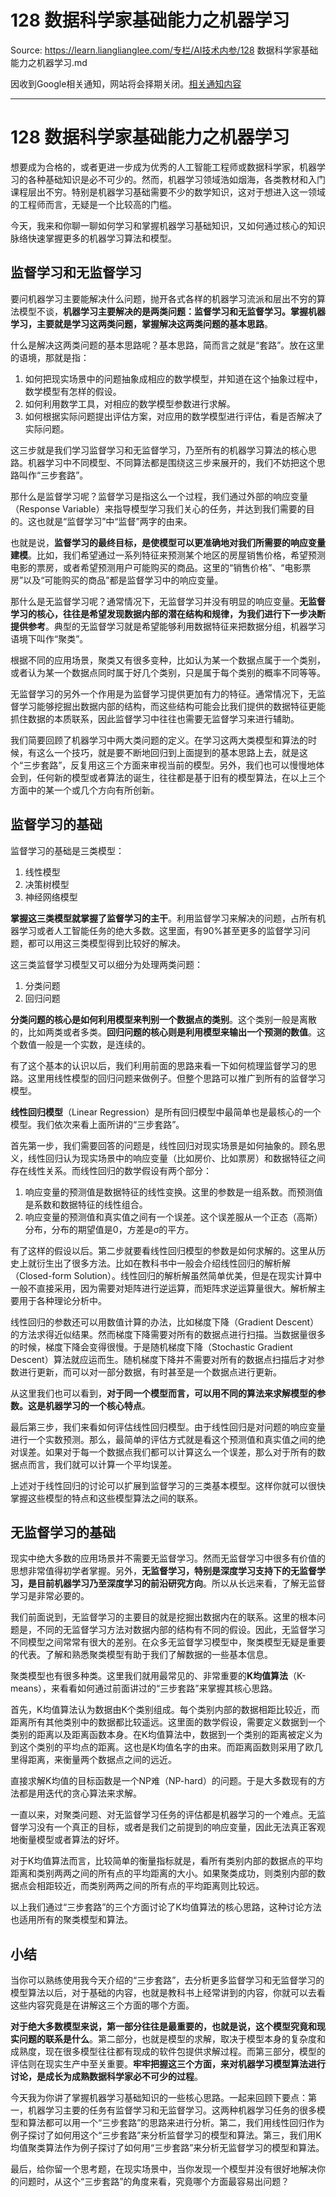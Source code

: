 # 128 数据科学家基础能力之机器学习 

Source: https://learn.lianglianglee.com/专栏/AI技术内参/128 数据科学家基础能力之机器学习.md

因收到Google相关通知，网站将会择期关闭。[相关通知内容](https://lumendatabase.org/notices/44265620)

---

# 128 数据科学家基础能力之机器学习

想要成为合格的，或者更进一步成为优秀的人工智能工程师或数据科学家，机器学习的各种基础知识是必不可少的。然而，机器学习领域浩如烟海，各类教材和入门课程层出不穷。特别是机器学习基础需要不少的数学知识，这对于想进入这一领域的工程师而言，无疑是一个比较高的门槛。

今天，我来和你聊一聊如何学习和掌握机器学习基础知识，又如何通过核心的知识脉络快速掌握更多的机器学习算法和模型。

## 监督学习和无监督学习

要问机器学习主要能解决什么问题，抛开各式各样的机器学习流派和层出不穷的算法模型不谈，**机器学习主要解决的是两类问题：监督学习和无监督学习。掌握机器学习，主要就是学习这两类问题，掌握解决这两类问题的基本思路**。

什么是解决这两类问题的基本思路呢？基本思路，简而言之就是“套路”。放在这里的语境，那就是指：

1. 如何把现实场景中的问题抽象成相应的数学模型，并知道在这个抽象过程中，数学模型有怎样的假设。
2. 如何利用数学工具，对相应的数学模型参数进行求解。
3. 如何根据实际问题提出评估方案，对应用的数学模型进行评估，看是否解决了实际问题。

这三步就是我们学习监督学习和无监督学习，乃至所有的机器学习算法的核心思路。机器学习中不同模型、不同算法都是围绕这三步来展开的，我们不妨把这个思路叫作“三步套路”。

那什么是监督学习呢？监督学习是指这么一个过程，我们通过外部的响应变量（Response Variable）来指导模型学习我们关心的任务，并达到我们需要的目的。这也就是“监督学习”中“监督”两字的由来。

也就是说，**监督学习的最终目标，是使模型可以更准确地对我们所需要的响应变量建模**。比如，我们希望通过一系列特征来预测某个地区的房屋销售价格，希望预测电影的票房，或者希望预测用户可能购买的商品。这里的“销售价格”、“电影票房”以及“可能购买的商品”都是监督学习中的响应变量。

那什么是无监督学习呢？通常情况下，无监督学习并没有明显的响应变量。**无监督学习的核心，往往是希望发现数据内部的潜在结构和规律，为我们进行下一步决断提供参考**。典型的无监督学习就是希望能够利用数据特征来把数据分组，机器学习语境下叫作“聚类”。

根据不同的应用场景，聚类又有很多变种，比如认为某一个数据点属于一个类别，或者认为某一个数据点同时属于好几个类别，只是属于每个类别的概率不同等等。

无监督学习的另外一个作用是为监督学习提供更加有力的特征。通常情况下，无监督学习能够挖掘出数据内部的结构，而这些结构可能会比我们提供的数据特征更能抓住数据的本质联系，因此监督学习中往往也需要无监督学习来进行辅助。

我们简要回顾了机器学习中两大类问题的定义。在学习这两大类模型和算法的时候，有这么一个技巧，就是要不断地回归到上面提到的基本思路上去，就是这个“三步套路”，反复用这三个方面来审视当前的模型。另外，我们也可以慢慢地体会到，任何新的模型或者算法的诞生，往往都是基于旧有的模型算法，在以上三个方面中的某一个或几个方向有所创新。

## 监督学习的基础

监督学习的基础是三类模型：

1. 线性模型
2. 决策树模型
3. 神经网络模型

**掌握这三类模型就掌握了监督学习的主干**。利用监督学习来解决的问题，占所有机器学习或者人工智能任务的绝大多数。这里面，有90%甚至更多的监督学习问题，都可以用这三类模型得到比较好的解决。

这三类监督学习模型又可以细分为处理两类问题：

1. 分类问题
2. 回归问题

**分类问题的核心是如何利用模型来判别一个数据点的类别**。这个类别一般是离散的，比如两类或者多类。**回归问题的核心则是利用模型来输出一个预测的数值**。这个数值一般是一个实数，是连续的。

有了这个基本的认识以后，我们利用前面的思路来看一下如何梳理监督学习的思路。这里用线性模型的回归问题来做例子。但整个思路可以推广到所有的监督学习模型。

**线性回归模型**（Linear Regression）是所有回归模型中最简单也是最核心的一个模型。我们依次来看上面所讲的“三步套路”。

首先第一步，我们需要回答的问题是，线性回归对现实场景是如何抽象的。顾名思义，线性回归认为现实场景中的响应变量（比如房价、比如票房）和数据特征之间存在线性关系。而线性回归的数学假设有两个部分：

1. 响应变量的预测值是数据特征的线性变换。这里的参数是一组系数。而预测值是系数和数据特征的线性组合。
2. 响应变量的预测值和真实值之间有一个误差。这个误差服从一个正态（高斯）分布，分布的期望值是0，方差是σ的平方。

有了这样的假设以后。第二步就要看线性回归模型的参数是如何求解的。这里从历史上就衍生出了很多方法。比如在教科书中一般会介绍线性回归的解析解（Closed-form Solution）。线性回归的解析解虽然简单优美，但是在现实计算中一般不直接采用，因为需要对矩阵进行逆运算，而矩阵求逆运算量很大。解析解主要用于各种理论分析中。

线性回归的参数还可以用数值计算的办法，比如梯度下降（Gradient Descent）的方法求得近似结果。然而梯度下降需要对所有的数据点进行扫描。当数据量很多的时候，梯度下降会变得很慢。于是随机梯度下降（Stochastic Gradient Descent）算法就应运而生。随机梯度下降并不需要对所有的数据点扫描后才对参数进行更新，而可以对一部分数据，有时甚至是一个数据点进行更新。

从这里我们也可以看到，**对于同一个模型而言，可以用不同的算法来求解模型的参数。这是机器学习的一个核心特点**。

最后第三步，我们来看如何评估线性回归模型。由于线性回归是对问题的响应变量进行一个实数预测。那么，最简单的评估方式就是看这个预测值和真实值之间的绝对误差。如果对于每一个数据点我们都可以计算这么一个误差，那么对于所有的数据点而言，我们就可以计算一个平均误差。

上述对于线性回归的讨论可以扩展到监督学习的三类基本模型。这样你就可以很快掌握这些模型的特点和这些模型算法之间的联系。

## 无监督学习的基础

现实中绝大多数的应用场景并不需要无监督学习。然而无监督学习中很多有价值的思想非常值得初学者掌握。另外，**无监督学习，特别是深度学习支持下的无监督学习，是目前机器学习乃至深度学习的前沿研究方向**。所以从长远来看，了解无监督学习是非常必要的。

我们前面说到，无监督学习的主要目的就是挖掘出数据内在的联系。这里的根本问题是，不同的无监督学习方法对数据内部的结构有不同的假设。因此，无监督学习不同模型之间常常有很大的差别。在众多无监督学习模型中，聚类模型无疑是重要的代表。了解和熟悉聚类模型有助于我们了解数据的一些基本信息。

聚类模型也有很多种类。这里我们就用最常见的、非常重要的**K均值算法**（K-means），来看看如何通过前面讲过的“三步套路”来掌握其核心思路。

首先，K均值算法认为数据由K个类别组成。每个类别内部的数据相距比较近，而距离所有其他类别中的数据都比较遥远。这里面的数学假设，需要定义数据到一个类别的距离以及距离函数本身。在K均值算法中，数据到一个类别的距离被定义为到这个类别的平均点的距离。这也是K均值名字的由来。而距离函数则采用了欧几里得距离，来衡量两个数据点之间的远近。

直接求解K均值的目标函数是一个NP难（NP-hard）的问题。于是大多数现有的方法都是用迭代的贪心算法来求解。

一直以来，对聚类问题、对无监督学习任务的评估都是机器学习的一个难点。无监督学习没有一个真正的目标，或者是我们之前提到的响应变量，因此无法真正客观地衡量模型或者算法的好坏。

对于K均值算法而言，比较简单的衡量指标就是，看所有类别内部的数据点的平均距离和类别两两之间的所有点的平均距离的大小。如果聚类成功，则类别内部的数据点会相距较近，而类别两两之间的所有点的平均距离则比较远。

以上我们通过“三步套路”的三个方面讨论了K均值算法的核心思路，这种讨论方法也适用所有的聚类模型和算法。

## 小结

当你可以熟练使用我今天介绍的“三步套路”，去分析更多监督学习和无监督学习的模型算法以后，对于基础的内容，也就是教科书上经常讲到的内容，你就可以去看这些内容究竟是在讲解这三个方面的哪个方面。

**对于绝大多数模型来说，第一部分往往是最重要的，也就是说，这个模型究竟和现实问题的联系是什么**。第二部分，也就是模型的求解，取决于模型本身的复杂度和成熟度，现在很多模型往往都有现成的软件包提供求解过程。而第三部分，模型的评估则在现实生产中至关重要。**牢牢把握这三个方面，来对机器学习模型算法进行讨论，是成长为成熟数据科学家必不可少的过程**。

今天我为你讲了掌握机器学习基础知识的一些核心思路。一起来回顾下要点：第一，机器学习主要的任务有监督学习和无监督学习。这两种机器学习任务的很多模型和算法都可以用一个“三步套路”的思路来进行分析。第二，我们用线性回归作为例子探讨了如何用这个“三步套路”来分析监督学习的模型和算法。第三，我们用K均值聚类算法作为例子探讨了如何用“三步套路”来分析无监督学习的模型和算法。

最后，给你留一个思考题，在现实场景中，当你发现一个模型并没有很好地解决你的问题时，从这个“三步套路”的角度来看，究竟哪个方面最容易出问题？